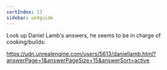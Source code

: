 ```yaml
---
sortIndex: 13
sidebar: ue4guide
---
```


Look up Daniel Lamb's answers, he seems to be in charge of cooking/builds:

<https://udn.unrealengine.com/users/5613/daniellamb.html?answerPage=1&answerPageSize=15&answerSort=active>
